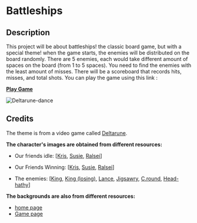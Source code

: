 # Battleships

## Description
This project will be about battleships! the classic board game, but with a special theme! when the game starts, the enemies will be distributed on the board randomly. There are 5 enemies, each would take different amount of spaces on the board (from 1 to 5 spaces). You need to find the enemies with the least amount of misses. There will be a scoreboard that records hits, misses, and total shots. You can play the game using this link :

**[Play Game](http://battleships-deltarune.surge.sh)**

![Deltarune-dance](https://i.pinimg.com/originals/72/7f/5f/727f5fb6e3a42169722fdea7f4e21c35.gif)

## Credits
The theme is from a video game called [Deltarune](https://en.wikipedia.org/wiki/Deltarune).

**The character's images are obtained from different resources:**
- Our friends idle: [[Kris](https://i.redd.it/aixfg4crubs71.gif), [Susie](https://media.tenor.com/4m75eCG1dM8AAAAj/susie-deltarune.gif), [Ralsei](https://i.redd.it/1k9yt75c24p71.gif)]

- Our Friends Winning: [[Kris](https://media.tenor.com/EZoelqBNmvMAAAAj/kris-deltarune.gif), [Susie](https://media.tenor.com/HUchjwxC10EAAAAM/susie-dance.gif), [Ralsei](https://media.tenor.com/mdd8OkBaBZ8AAAAM/dance-ralsei.gif)]

- The enemies: [[King](https://i.redd.it/c0hgr1hgknu91.gif), [King (losing)](https://static.wikia.nocookie.net/deltarune/images/f/f3/King_battle_weakened.png), [Lance](https://static.wikia.nocookie.net/deltarune/images/8/88/Lancer_battle_bike.gif), [Jigsawry](https://static.wikia.nocookie.net/deltarune/images/e/e3/Jigsawry_battle_idle.gif), [C.round](https://static.wikia.nocookie.net/deltarune/images/a/ad/C._Round_battle_idle.gif), [Head-hathy](https://i.redd.it/ryi2iexz8i9f1.gif)]


**The backgrounds are also from different resources:**
- [home page](https://i.redd.it/bna51vhjhud51.gif)
- [Game page](https://file.garden/Z7YtBbyd-wefsoli/UTDR_BG.gif)
